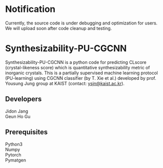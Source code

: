 # Notification
Currently, the source code is under debugging and optimization for users. We will upload soon after code cleanup and testing.

# Synthesizability-PU-CGCNN
Synthesizability-PU-CGCNN is a python code for predicting CLscore (crystal-likeness score) which is quantitative synthesizability metric of inorganic crystals. This is a partially supervised machine learning protocol (PU-learning) using CGCNN classifier (by T. Xie et al.) developed by prof. Yousung Jung group at KAIST (contact: ysjn@kaist.ac.kr).

## Developers
Jidon Jang<br> Geun Ho Gu<br>

## Prerequisites
Python3<br> Numpy<br> Pytorch<br> Pymatgen<br>
